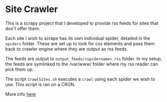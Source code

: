 # Site Crawler

This is a scrapy project that I developed to provide rss feeds for sites that don't offer them.

Each site I wish to scrape has its own individual spider, detailed in the `spiders` folder.  These are set up to look for css elements and 
pass them back to crawler engine where they are output as rss feeds.

The feeds are output to `output_feeds/<spidername>.rss` folder.  In my setup, the feeds are symlinked to the /var/www/ folder where my 
rss reader can pick them up.

The script `CrawlSites.sh` executes a `crawl` using each spider we wish to use.  This script is ran on a CRON.

More info [here](http://www.iainbenson.com/linux/2017/12/05/RssSiteCrawler.html)


